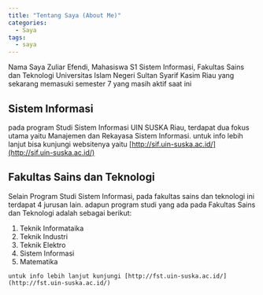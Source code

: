 ```yaml
---
title: "Tentang Saya (About Me)"
categories:
  - Saya
tags:
  - saya
---
```


Nama Saya Zuliar Efendi, Mahasiswa S1 Sistem Informasi, Fakultas Sains dan Teknologi Universitas Islam Negeri Sultan Syarif Kasim Riau yang sekarang memasuki semester 7 yang masih aktif saat ini

## Sistem Informasi
pada program Studi Sistem Informasi UIN SUSKA Riau, terdapat dua fokus utama yaitu Manajemen dan Rekayasa Sistem Informasi. untuk info lebih lanjut bisa kunjungi websitenya yaitu  [http://sif.uin-suska.ac.id/](http://sif.uin-suska.ac.id/)

## Fakultas Sains dan Teknologi
Selain Program Studi Sistem Informasi, pada fakultas sains dan teknologi ini terdapat 4 jurusan lain. adapun program studi yang ada pada Fakultas Sains dan Teknologi adalah sebagai berikut:
<ol><li>Teknik Informataika</li>
	<li>Teknik Industri</li>
	<li>Teknik Elektro</li>
	<li>Sistem Informasi</li>
	<li>Matematika</li></ol>

	untuk info lebih lanjut kunjungi [http://fst.uin-suska.ac.id/](http://fst.uin-suska.ac.id/)
